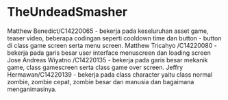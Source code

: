 # TheUndeadSmasher
Matthew Benedict/C14220065 - bekerja pada keseluruhan asset game, teaser video, beberapa codingan seperti cooldown time dan button - button di class game screen serta menu screen. 
Matthew Tricahyo /C14220080 - bekerja pada garis besar user interface menuscreen dan loading screen 
Jose Andreas Wiyatno /C14220135 - bekerja pada garis besar mekanik game, class gamescreen serta class game over screen.
Jeffry Hermawan/C14220139 - bekerja pada class character yaitu class normal zombie, zombie cepat, zombie besar dan manusia dan bagaimana menganimasinya.
